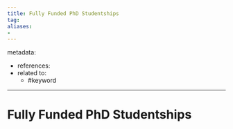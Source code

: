 ```yaml
---
title: Fully Funded PhD Studentships
tag:
aliases:
- 
---
```


metadata:
- references:
- related to:
	- #keyword 
---

# Fully Funded PhD Studentships